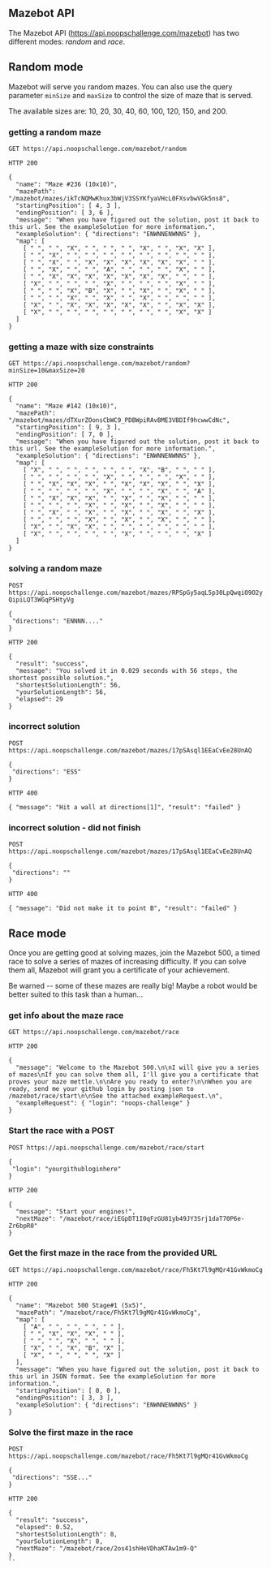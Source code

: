 ## Mazebot API

The Mazebot API (https://api.noopschallenge.com/mazebot) has two different modes: *random* and *race*.

## Random mode

Mazebot will serve you random mazes. You can also use the query parameter `minSize` and `maxSize` to control the size of maze that is served.

The available sizes are: 10, 20, 30, 40, 60, 100, 120, 150, and 200.

### getting a random maze

`GET https://api.noopschallenge.com/mazebot/random`

`HTTP 200`

```
{
  "name": "Maze #236 (10x10)",
  "mazePath": "/mazebot/mazes/ikTcNQMwKhux3bWjV3SSYKfyaVHcL0FXsvbwVGk5ns8",
  "startingPosition": [ 4, 3 ],
  "endingPosition": [ 3, 6 ],
  "message": "When you have figured out the solution, post it back to this url. See the exampleSolution for more information.",
  "exampleSolution": { "directions": "ENWNNENWNNS" },
  "map": [
    [ " ", " ", "X", " ", " ", " ", "X", " ", "X", "X" ],
    [ " ", "X", " ", " ", " ", " ", " ", " ", " ", " " ],
    [ " ", "X", " ", "X", "X", "X", "X", "X", "X", " " ],
    [ " ", "X", " ", " ", "A", " ", " ", " ", "X", " " ],
    [ " ", "X", "X", "X", "X", "X", "X", "X", " ", " " ],
    [ "X", " ", " ", " ", "X", " ", " ", " ", "X", " " ],
    [ " ", " ", "X", "B", "X", " ", "X", " ", "X", " " ],
    [ " ", " ", "X", " ", "X", " ", "X", " ", " ", " " ],
    [ "X", " ", "X", "X", "X", "X", "X", " ", "X", "X" ],
    [ "X", " ", " ", " ", " ", " ", " ", " ", "X", "X" ]
  ]
}
```


### getting a maze with size constraints

`GET https://api.noopschallenge.com/mazebot/random?minSize=10&maxSize=20`

`HTTP 200`

```
{
  "name": "Maze #142 (10x10)",
  "mazePath": "/mazebot/mazes/dTXurZOonsCbWC9_PDBWpiRAvBME3VBDIf9hcwwCdNc",
  "startingPosition": [ 9, 3 ],
  "endingPosition": [ 7, 0 ],
  "message": "When you have figured out the solution, post it back to this url. See the exampleSolution for more information.",
  "exampleSolution": { "directions": "ENWNNENWNNS" },
  "map": [
    [ "X", " ", " ", " ", " ", " ", "X", "B", " ", " " ],
    [ " ", " ", " ", " ", "X", " ", " ", " ", "X", " " ],
    [ " ", "X", "X", "X", " ", "X", "X", "X", " ", "X" ],
    [ " ", " ", " ", " ", "X", " ", " ", "X", " ", "A" ],
    [ " ", "X", "X", "X", " ", "X", " ", "X", " ", " " ],
    [ " ", " ", " ", "X", " ", "X", " ", "X", " ", " " ],
    [ " ", "X", " ", "X", " ", "X", " ", "X", " ", "X" ],
    [ " ", " ", " ", "X", " ", "X", " ", "X", " ", " " ],
    [ "X", " ", "X", "X", " ", " ", " ", " ", " ", " " ],
    [ "X", " ", " ", " ", " ", "X", " ", " ", " ", "X" ]
  ]
}
```


### solving a random maze

`POST https://api.noopschallenge.com/mazebot/mazes/RPSpGy5aqL5p30LpQwqiO9O2yQipiLQT3WGqPSHtyVg`


```
{
 "directions": "ENNNN...."
}
```

`HTTP 200`

```
{
  "result": "success",
  "message": "You solved it in 0.029 seconds with 56 steps, the shortest possible solution.",
  "shortestSolutionLength": 56,
  "yourSolutionLength": 56,
  "elapsed": 29
}
```


### incorrect solution

`POST https://api.noopschallenge.com/mazebot/mazes/17pSAsql1EEaCvEe28UnAQ`


```
{
 "directions": "ESS"
}
```

`HTTP 400`

```
{ "message": "Hit a wall at directions[1]", "result": "failed" }
```


### incorrect solution - did not finish

`POST https://api.noopschallenge.com/mazebot/mazes/17pSAsql1EEaCvEe28UnAQ`


```
{
 "directions": ""
}
```

`HTTP 400`

```
{ "message": "Did not make it to point B", "result": "failed" }
```

## Race mode

Once you are getting good at solving mazes, join the Mazebot 500, a timed race to solve a series of mazes of increasing difficulty.
If you can solve them all, Mazebot will grant you a certificate of your achievement.

Be warned -- some of these mazes are really big! Maybe a robot would be better suited to this task than a human...

### get info about the maze race

`GET https://api.noopschallenge.com/mazebot/race`

`HTTP 200`

```
{
  "message": "Welcome to the Mazebot 500.\n\nI will give you a series of mazes\nIf you can solve them all, I'll give you a certificate that proves your maze mettle.\n\nAre you ready to enter?\n\nWhen you are ready, send me your github login by posting json to /mazebot/race/start\n\nSee the attached exampleRequest.\n",
  "exampleRequest": { "login": "noops-challenge" }
}
```


### Start the race with a POST

`POST https://api.noopschallenge.com/mazebot/race/start`


```
{
 "login": "yourgithubloginhere"
}
```

`HTTP 200`

```
{
  "message": "Start your engines!",
  "nextMaze": "/mazebot/race/iEGpDT1I0qFzGU81yb49JY3Srj1daT70P6e-Zr6bpR0"
}
```


### Get the first maze in the race from the provided URL

`GET https://api.noopschallenge.com/mazebot/race/Fh5Kt7l9gMQr41GvWkmoCg`

`HTTP 200`

```
{
  "name": "Mazebot 500 Stage#1 (5x5)",
  "mazePath": "/mazebot/race/Fh5Kt7l9gMQr41GvWkmoCg",
  "map": [
    [ "A", " ", " ", " ", " " ],
    [ " ", "X", "X", "X", " " ],
    [ " ", " ", "X", " ", " " ],
    [ "X", " ", "X", "B", "X" ],
    [ "X", " ", " ", " ", "X" ]
  ],
  "message": "When you have figured out the solution, post it back to this url in JSON format. See the exampleSolution for more information.",
  "startingPosition": [ 0, 0 ],
  "endingPosition": [ 3, 3 ],
  "exampleSolution": { "directions": "ENWNNENWNNS" }
}
```


### Solve the first maze in the race

`POST https://api.noopschallenge.com/mazebot/race/Fh5Kt7l9gMQr41GvWkmoCg`


```
{
 "directions": "SSE..."
}
```

`HTTP 200`

```
{
  "result": "success",
  "elapsed": 0.52,
  "shortestSolutionLength": 8,
  "yourSolutionLength": 8,
  "nextMaze": "/mazebot/race/2os41shHeVDhaKTAw1m9-Q"
}
``
